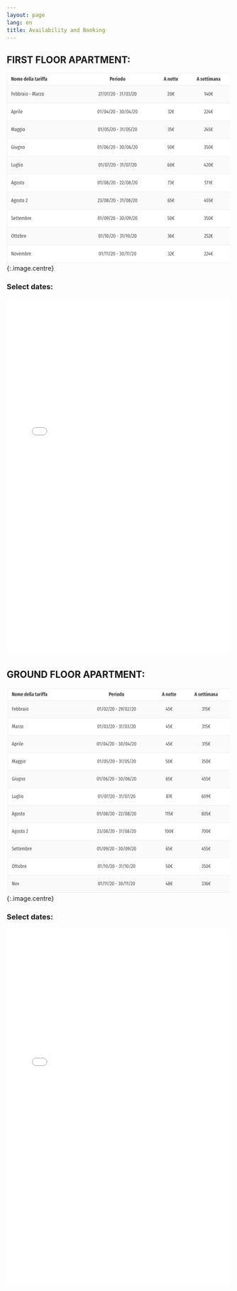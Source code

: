 ```yaml
---
layout: page
lang: en
title: Availability and Booking
---
```

## FIRST FLOOR APARTMENT:
![](/images/Tariffe_2020_1opianoTRULLO.png){:.image.centre}

### Select dates: 
<iframe src="/fullcalendar/demos/gcalprimopiano.html" style="border: 0" width="100%" height="800" frameborder="0" scrolling="no"></iframe>  
   
   


## GROUND FLOOR APARTMENT:
![](/images/Tariffe2020_TrulloPianoTerra.png){:.image.centre}

### Select dates: 
<iframe src="/fullcalendar/demos/gcal.html" style="border: 0" width="100%" height="800" frameborder="0" scrolling="no"></iframe>
